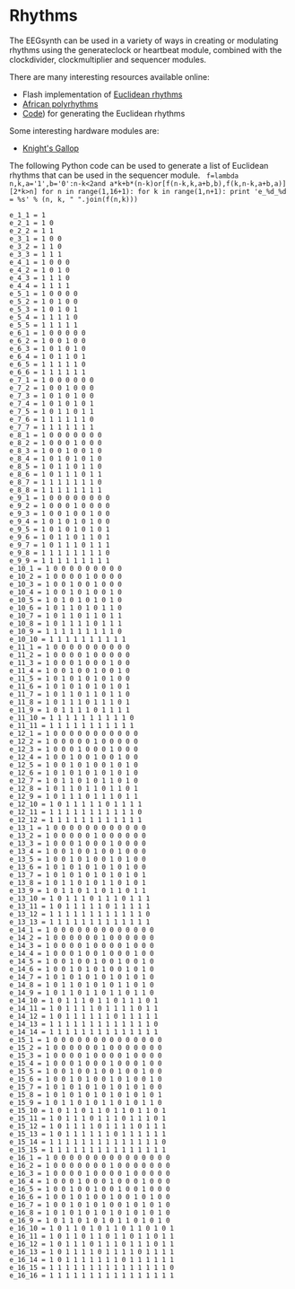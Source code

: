 # Rhythms

The EEGsynth can be used in a variety of ways in creating or modulating rhythms using the generateclock or heartbeat module, combined with the clockdivider, clockmultiplier and sequencer modules.

There are many interesting resources available online:

- Flash implementation of [Euclidean rhythms](https://www.hisschemoller.com/blog/2011/euclidean-rhythms/)
- [African polyrhythms](https://mynoise.net/NoiseMachines/polyrhythmBeatGenerator.php)
- [Code](https://codegolf.stackexchange.com/questions/49221/generating-euclidean-rhythms)) for generating the Euclidean rhythms

Some interesting hardware modules are:

- [Knight's Gallop](http://www.shakmatmodular.com/products/kg.html)

The following Python code can be used to generate a list of Euclidean rhythms that can be used in the sequencer module.
`
f=lambda n,k,a='1',b='0':n-k<2and a*k+b*(n-k)or[f(n-k,k,a+b,b),f(k,n-k,a+b,a)][2*k>n]
for n in range(1,16+1):
  for k in range(1,n+1):
    print 'e_%d_%d = %s' % (n, k, " ".join(f(n,k)))`

    e_1_1 = 1
    e_2_1 = 1 0
    e_2_2 = 1 1
    e_3_1 = 1 0 0
    e_3_2 = 1 1 0
    e_3_3 = 1 1 1
    e_4_1 = 1 0 0 0
    e_4_2 = 1 0 1 0
    e_4_3 = 1 1 1 0
    e_4_4 = 1 1 1 1
    e_5_1 = 1 0 0 0 0
    e_5_2 = 1 0 1 0 0
    e_5_3 = 1 0 1 0 1
    e_5_4 = 1 1 1 1 0
    e_5_5 = 1 1 1 1 1
    e_6_1 = 1 0 0 0 0 0
    e_6_2 = 1 0 0 1 0 0
    e_6_3 = 1 0 1 0 1 0
    e_6_4 = 1 0 1 1 0 1
    e_6_5 = 1 1 1 1 1 0
    e_6_6 = 1 1 1 1 1 1
    e_7_1 = 1 0 0 0 0 0 0
    e_7_2 = 1 0 0 1 0 0 0
    e_7_3 = 1 0 1 0 1 0 0
    e_7_4 = 1 0 1 0 1 0 1
    e_7_5 = 1 0 1 1 0 1 1
    e_7_6 = 1 1 1 1 1 1 0
    e_7_7 = 1 1 1 1 1 1 1
    e_8_1 = 1 0 0 0 0 0 0 0
    e_8_2 = 1 0 0 0 1 0 0 0
    e_8_3 = 1 0 0 1 0 0 1 0
    e_8_4 = 1 0 1 0 1 0 1 0
    e_8_5 = 1 0 1 1 0 1 1 0
    e_8_6 = 1 0 1 1 1 0 1 1
    e_8_7 = 1 1 1 1 1 1 1 0
    e_8_8 = 1 1 1 1 1 1 1 1
    e_9_1 = 1 0 0 0 0 0 0 0 0
    e_9_2 = 1 0 0 0 1 0 0 0 0
    e_9_3 = 1 0 0 1 0 0 1 0 0
    e_9_4 = 1 0 1 0 1 0 1 0 0
    e_9_5 = 1 0 1 0 1 0 1 0 1
    e_9_6 = 1 0 1 1 0 1 1 0 1
    e_9_7 = 1 0 1 1 1 0 1 1 1
    e_9_8 = 1 1 1 1 1 1 1 1 0
    e_9_9 = 1 1 1 1 1 1 1 1 1
    e_10_1 = 1 0 0 0 0 0 0 0 0 0
    e_10_2 = 1 0 0 0 0 1 0 0 0 0
    e_10_3 = 1 0 0 1 0 0 1 0 0 0
    e_10_4 = 1 0 0 1 0 1 0 0 1 0
    e_10_5 = 1 0 1 0 1 0 1 0 1 0
    e_10_6 = 1 0 1 1 0 1 0 1 1 0
    e_10_7 = 1 0 1 1 0 1 1 0 1 1
    e_10_8 = 1 0 1 1 1 1 0 1 1 1
    e_10_9 = 1 1 1 1 1 1 1 1 1 0
    e_10_10 = 1 1 1 1 1 1 1 1 1 1
    e_11_1 = 1 0 0 0 0 0 0 0 0 0 0
    e_11_2 = 1 0 0 0 0 1 0 0 0 0 0
    e_11_3 = 1 0 0 0 1 0 0 0 1 0 0
    e_11_4 = 1 0 0 1 0 0 1 0 0 1 0
    e_11_5 = 1 0 1 0 1 0 1 0 1 0 0
    e_11_6 = 1 0 1 0 1 0 1 0 1 0 1
    e_11_7 = 1 0 1 1 0 1 1 0 1 1 0
    e_11_8 = 1 0 1 1 1 0 1 1 1 0 1
    e_11_9 = 1 0 1 1 1 1 0 1 1 1 1
    e_11_10 = 1 1 1 1 1 1 1 1 1 1 0
    e_11_11 = 1 1 1 1 1 1 1 1 1 1 1
    e_12_1 = 1 0 0 0 0 0 0 0 0 0 0 0
    e_12_2 = 1 0 0 0 0 0 1 0 0 0 0 0
    e_12_3 = 1 0 0 0 1 0 0 0 1 0 0 0
    e_12_4 = 1 0 0 1 0 0 1 0 0 1 0 0
    e_12_5 = 1 0 0 1 0 1 0 0 1 0 1 0
    e_12_6 = 1 0 1 0 1 0 1 0 1 0 1 0
    e_12_7 = 1 0 1 1 0 1 0 1 1 0 1 0
    e_12_8 = 1 0 1 1 0 1 1 0 1 1 0 1
    e_12_9 = 1 0 1 1 1 0 1 1 1 0 1 1
    e_12_10 = 1 0 1 1 1 1 1 0 1 1 1 1
    e_12_11 = 1 1 1 1 1 1 1 1 1 1 1 0
    e_12_12 = 1 1 1 1 1 1 1 1 1 1 1 1
    e_13_1 = 1 0 0 0 0 0 0 0 0 0 0 0 0
    e_13_2 = 1 0 0 0 0 0 1 0 0 0 0 0 0
    e_13_3 = 1 0 0 0 1 0 0 0 1 0 0 0 0
    e_13_4 = 1 0 0 1 0 0 1 0 0 1 0 0 0
    e_13_5 = 1 0 0 1 0 1 0 0 1 0 1 0 0
    e_13_6 = 1 0 1 0 1 0 1 0 1 0 1 0 0
    e_13_7 = 1 0 1 0 1 0 1 0 1 0 1 0 1
    e_13_8 = 1 0 1 1 0 1 0 1 1 0 1 0 1
    e_13_9 = 1 0 1 1 0 1 1 0 1 1 0 1 1
    e_13_10 = 1 0 1 1 1 0 1 1 1 0 1 1 1
    e_13_11 = 1 0 1 1 1 1 1 0 1 1 1 1 1
    e_13_12 = 1 1 1 1 1 1 1 1 1 1 1 1 0
    e_13_13 = 1 1 1 1 1 1 1 1 1 1 1 1 1
    e_14_1 = 1 0 0 0 0 0 0 0 0 0 0 0 0 0
    e_14_2 = 1 0 0 0 0 0 0 1 0 0 0 0 0 0
    e_14_3 = 1 0 0 0 0 1 0 0 0 0 1 0 0 0
    e_14_4 = 1 0 0 0 1 0 0 1 0 0 0 1 0 0
    e_14_5 = 1 0 0 1 0 0 1 0 0 1 0 0 1 0
    e_14_6 = 1 0 0 1 0 1 0 1 0 0 1 0 1 0
    e_14_7 = 1 0 1 0 1 0 1 0 1 0 1 0 1 0
    e_14_8 = 1 0 1 1 0 1 0 1 0 1 1 0 1 0
    e_14_9 = 1 0 1 1 0 1 1 0 1 1 0 1 1 0
    e_14_10 = 1 0 1 1 1 0 1 1 0 1 1 1 0 1
    e_14_11 = 1 0 1 1 1 1 0 1 1 1 1 0 1 1
    e_14_12 = 1 0 1 1 1 1 1 1 0 1 1 1 1 1
    e_14_13 = 1 1 1 1 1 1 1 1 1 1 1 1 1 0
    e_14_14 = 1 1 1 1 1 1 1 1 1 1 1 1 1 1
    e_15_1 = 1 0 0 0 0 0 0 0 0 0 0 0 0 0 0
    e_15_2 = 1 0 0 0 0 0 0 1 0 0 0 0 0 0 0
    e_15_3 = 1 0 0 0 0 1 0 0 0 0 1 0 0 0 0
    e_15_4 = 1 0 0 0 1 0 0 0 1 0 0 0 1 0 0
    e_15_5 = 1 0 0 1 0 0 1 0 0 1 0 0 1 0 0
    e_15_6 = 1 0 0 1 0 1 0 0 1 0 1 0 0 1 0
    e_15_7 = 1 0 1 0 1 0 1 0 1 0 1 0 1 0 0
    e_15_8 = 1 0 1 0 1 0 1 0 1 0 1 0 1 0 1
    e_15_9 = 1 0 1 1 0 1 0 1 1 0 1 0 1 1 0
    e_15_10 = 1 0 1 1 0 1 1 0 1 1 0 1 1 0 1
    e_15_11 = 1 0 1 1 1 0 1 1 1 0 1 1 1 0 1
    e_15_12 = 1 0 1 1 1 1 0 1 1 1 1 0 1 1 1
    e_15_13 = 1 0 1 1 1 1 1 1 0 1 1 1 1 1 1
    e_15_14 = 1 1 1 1 1 1 1 1 1 1 1 1 1 1 0
    e_15_15 = 1 1 1 1 1 1 1 1 1 1 1 1 1 1 1
    e_16_1 = 1 0 0 0 0 0 0 0 0 0 0 0 0 0 0 0
    e_16_2 = 1 0 0 0 0 0 0 0 1 0 0 0 0 0 0 0
    e_16_3 = 1 0 0 0 0 1 0 0 0 0 1 0 0 0 0 0
    e_16_4 = 1 0 0 0 1 0 0 0 1 0 0 0 1 0 0 0
    e_16_5 = 1 0 0 1 0 0 1 0 0 1 0 0 1 0 0 0
    e_16_6 = 1 0 0 1 0 1 0 0 1 0 0 1 0 1 0 0
    e_16_7 = 1 0 0 1 0 1 0 1 0 0 1 0 1 0 1 0
    e_16_8 = 1 0 1 0 1 0 1 0 1 0 1 0 1 0 1 0
    e_16_9 = 1 0 1 1 0 1 0 1 0 1 1 0 1 0 1 0
    e_16_10 = 1 0 1 1 0 1 0 1 1 0 1 1 0 1 0 1
    e_16_11 = 1 0 1 1 0 1 1 0 1 1 0 1 1 0 1 1
    e_16_12 = 1 0 1 1 1 0 1 1 1 0 1 1 1 0 1 1
    e_16_13 = 1 0 1 1 1 1 0 1 1 1 1 0 1 1 1 1
    e_16_14 = 1 0 1 1 1 1 1 1 1 0 1 1 1 1 1 1
    e_16_15 = 1 1 1 1 1 1 1 1 1 1 1 1 1 1 1 0
    e_16_16 = 1 1 1 1 1 1 1 1 1 1 1 1 1 1 1 1
